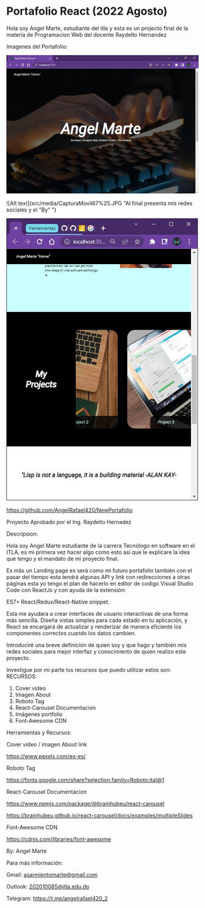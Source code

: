 # Portafolio React (2022 Agosto)

Hola soy Angel Marte, estudiante del itla y esta es un projecto final de la materia de Programacion Web del docente Raydelto Hernandez

Imagenes del Portafolio:

![Alt text](src/media/Captura1.jpeg "Inicio del portal comenzando")

![Alt text](src/media/CapturaMovil67%25.JPG "Al final presenta mis redes sociales y el "By" ")

![Alt text](src/media/CapturaMovil70%25.JPG "Final del porfolio")

<https://github.com/AngelRafael420/NewPortafolio>

Proyecto Aprobado por el Ing. Raydelto Hernadez

Descripsion:

Hola soy Angel Marte estudiante de la carrera Tecnólogo en
software en el ITLA, es mi primera vez hacer algo como esto así que
le explicare la idea que tengo y el mandato de mi proyecto final.

Es más un Landing page es será como mi futuro portafolio también con el pasar del tiempo esta tendrá algunas API y link con redirecciones a otras páginas esta yo tengo el plan de hacerlo en editor de codigo Visual Studio Code con ReactJs y con ayuda de la extensión:

ES7+ React/Redux/React-Native snippet.

Esta me ayudara a crear interfaces de usuario interactivas de una forma más sencilla. Diseña vistas simples para cada estado en tu aplicación, y React se encargará de actualizar y renderizar de manera eficiente los componentes correctos cuando los datos cambien.

Introduciré una breve definición de quien soy y que hago y también mis redes sociales para mejor interfaz y conocimiento de quien realizo este proyecto.

Investigue por mi parte los recursos que puedo utilizar estos son:
RECURSOS:

1. Cover video
2. Imagen About
3. Roboto Tag
4. React-Carousel Documentacion
5. Imágenes portfolio
6. Font-Awesome CDN

Herramientas y Recursos:

Cover video / imagen About link

<https://www.pexels.com/es-es/>

Roboto Tag

<https://fonts.google.com/share?selection.family=Roboto:ital@1>

React-Carousel Documentacion

<https://www.npmjs.com/package/@brainhubeu/react-carousel>

<https://brainhubeu.github.io/react-carousel/docs/examples/multipleSlides>

Font-Awesome CDN

<https://cdnjs.com/libraries/font-awesome>

By: Angel Marte

Para más información:

Gmail: asarmientomarte@gmail.com

Outlook: 202010085@itla.edu.do

Telegram: <https://t.me/angelrafael420_2>
